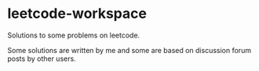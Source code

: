 # leetcode-workspace

Solutions to some problems on leetcode.

Some solutions are written by me and some are based on discussion forum posts by other users.
